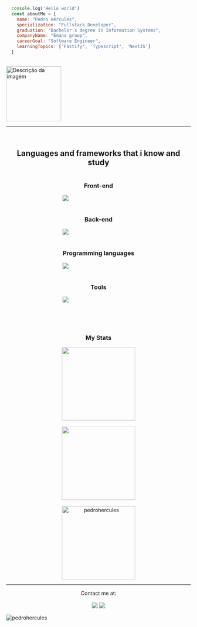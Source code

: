 <!-- Code -->
```js
  console.log('Hello world')
  const aboutMe = {
    name: "Pedro Hércules",
    specialization: "Fullstack Developer",
    graduation: "Bachelor's degree in Information Systems",
    companyName: "Emana group",
    careerGoal: "Software Engineer",
    learningTopics: ['Fastify', 'Typescript', 'NextJS']
  }
```
<br>
<img src="https://c.tenor.com/UTxKJNlZilwAAAAi/luffy-monkey-d-luffy.gif" alt="Descrição da imagem" width="150px" height="150px">
<hr>
<br>
<div align="center" style="display: flex; flex-direction: column; justify-content: center; align-items: center;">
  <h2>Languages and frameworks that i know and study</h2>
  <div style="display: flex; flex-wrap: wrap;flex-direction: column; justify-content: center;">
    <h3>Front-end</h3>
    <img src="https://skillicons.dev/icons?i=html,css,sass,react,nextjs,tailwind,styledcomponents&theme=dark&perline=8" /><br>
    <h3>Back-end</h3>
    <img src="https://skillicons.dev/icons?i=nodejs,adonis,express,mysql,mongo&theme=dark&perline=8" /><br>
    <h3>Programming languages</h3>
    <img src="https://skillicons.dev/icons?i=js,ts,python,c&theme=dark&perline=8" /><br>
    <h3>Tools</h3>
    <img src="https://skillicons.dev/icons?i=linux,git,github,gitlab,aws,vercel,vscode&theme=dark&perline=8" /><br>
   
    
  </div><br>
  <hr>
  <h3>My Stats</h3>
  
  <div align="center">
    <img height="200em" src="https://github-readme-stats.vercel.app/api/top-langs/?username=PedroHercules&layout=compact&langs_count=7&theme=tokyonight"/>
    <br>
    <br>
    <img align="center" height="200em" src="https://github-readme-stats.vercel.app/api?username=PedroHercules&?count_private=true&show_icons=true&theme=tokyonight" />
    <br>
    <br>
    <img align="center" height="200em" src="https://github-readme-streak-stats.herokuapp.com/?user=pedrohercules&&theme=tokyonight" alt="pedrohercules" />
  </div>
  
</div>
<hr>
<div align="center">
  Contact me at:
  <br>
  <br>
  <a href="https://www.linkedin.com/in/pedro-hercules-4878ba200/" target="_blank" rel="noopener noreferrer"><img src="https://img.shields.io/badge/-LinkedIn-%230077B5?style=for-the-badge&logo=linkedin&logoColor=white" target="_blank"></a>
  <a href="mailto:pedroherculesdantas@gmail.com" target="_blank" rel="noopener noreferrer"><img src="https://img.shields.io/badge/Gmail-D14836?style=for-the-badge&logo=gmail&logoColor=white" target="_blank"></a> 
  
  <p align="left"> <img src="https://komarev.com/ghpvc/?username=pedrohercules&label=Profile%20views&color=000000&style=flat" alt="pedrohercules" /> </p>
 
</div>

  
  
